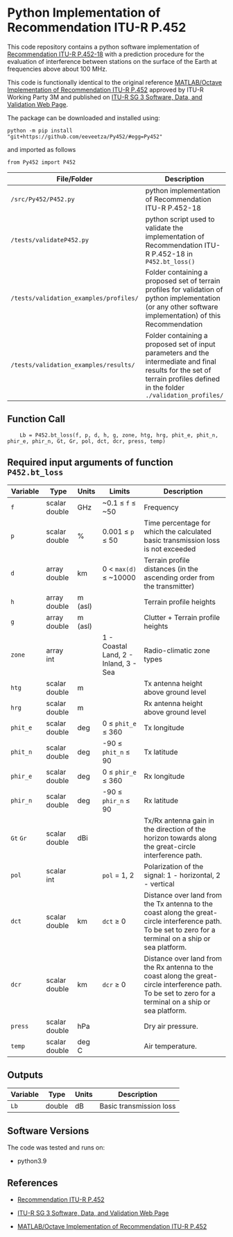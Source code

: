 # Python Implementation of Recommendation ITU-R P.452

<!--This is development code!-->

This code repository contains a python software implementation of [Recommendation ITU-R P.452-18](https://www.itu.int/rec/R-REC-P.452/en) with a prediction procedure for the evaluation of interference between stations on the surface of the Earth at frequencies above about 100 MHz.  

<!--This development version implements the clutter loss model along the path profile.

This is a development code and it is not necessarily in line with the original reference [MATLAB/Octave Implementation of Recommendation ITU-R P.452](https://github/eeveetza/p452) approved by ITU-R Working Party 3M and published on [ITU-R SG 3 Software, Data, and Validation Web Page](https://www.itu.int/en/ITU-R/study-groups/rsg3/Pages/iono-tropo-spheric.aspx).
-->
This code is functionally identical to the original reference [MATLAB/Octave Implementation of Recommendation ITU-R P.452](https://github/eeveetza/p452) approved by ITU-R Working Party 3M and published on [ITU-R SG 3 Software, Data, and Validation Web Page](https://www.itu.int/en/ITU-R/study-groups/rsg3/Pages/iono-tropo-spheric.aspx).

The package can be downloaded and installed using:
~~~
python -m pip install "git+https://github.com/eeveetza/Py452/#egg=Py452"   
~~~

and imported as follows
~~~
from Py452 import P452
~~~

| File/Folder               | Description                                                         |
|----------------------------|---------------------------------------------------------------------|
|`/src/Py452/P452.py`                | python implementation of Recommendation ITU-R P.452-18         |
|`/tests/validateP452.py`          | python script used to validate the implementation of Recommendation ITU-R P.452-18 in `P452.bt_loss()`             |
|`/tests/validation_examples/profiles/`    | Folder containing a proposed set of terrain profiles for validation of python implementation (or any other software implementation) of this Recommendation |
|`/tests/validation_examples/results/`	   | Folder containing a proposed set of input parameters and the intermediate and final results for the set of terrain profiles defined in the folder `./validation_profiles/` |


## Function Call

~~~ 
    Lb = P452.bt_loss(f, p, d, h, g, zone, htg, hrg, phit_e, phit_n, phir_e, phir_n, Gt, Gr, pol, dct, dcr, press, temp)
~~~


## Required input arguments of function `P452.bt_loss`

| Variable          | Type   | Units | Limits       | Description  |
|-------------------|--------|-------|--------------|--------------|
| `f`               | scalar double | GHz   | ~0.1 ≤ `f` ≤ ~50 | Frequency   |
| `p         `      | scalar double | %     | 0.001 ≤ `p` ≤ 50 | Time percentage for which the calculated basic transmission loss is not exceeded |
| `d`               | array double | km    |  0 < `max(d)` ≤ ~10000 | Terrain profile distances (in the ascending order from the transmitter)|
| `h`          | array double | m (asl)   |   | Terrain profile heights |
| `g`          | array double | m (asl)   |  | Clutter + Terrain profile heights   |
| `zone`           | array int    |       | 1 - Coastal Land, 2 - Inland, 3 - Sea             |  Radio-climatic zone types |
| `htg`           | scalar double    | m      |           |  Tx antenna height above ground level |
| `hrg`           | scalar double    | m      |          |  Rx antenna height above ground level |
| `phit_e`           | scalar double    | deg      |     0 ≤ `phit_e`  ≤ 360          |  Tx longitude |
| `phit_n`           | scalar double    | deg      |     -90 ≤ `phit_n`  ≤ 90          |  Tx latitude |
| `phir_e`           | scalar double    | deg      |     0 ≤ `phir_e`  ≤ 360          |  Rx longitude |
| `phir_n`           | scalar double    | deg      |     -90 ≤ `phir_n`  ≤ 90          |  Rx latitude |
| `Gt`  `Gr`           | scalar double  |   dBi    |           |  Tx/Rx antenna gain in the direction of the horizon towards along the great-circle interference path. |
| `pol`           | scalar int    |       |   `pol`  = 1, 2          |  Polarization of the signal: 1 - horizontal, 2 - vertical |
| `dct`           | scalar double    | km      |   `dct` ≥ 0          |  Distance over land from the Tx antenna to the coast along the great-circle interference path. To be set to zero for a terminal on a ship or sea platform.|
| `dcr`           | scalar double    | km      |   `dcr` ≥ 0          |  Distance over land from the Rx antenna to the coast along the great-circle interference path. To be set to zero for a terminal on a ship or sea platform.|
| `press`           | scalar double    | hPa      |             | Dry air pressure.|
| `temp`           | scalar double    | deg C      |             | Air temperature.|



 
## Outputs ##

| Variable   | Type   | Units | Description |
|------------|--------|-------|-------------|
| `Lb`    | double | dB    | Basic transmission loss |



## Software Versions
The code was tested and runs on:
* python3.9

## References

* [Recommendation ITU-R P.452](https://www.itu.int/rec/R-REC-P.452/en)

* [ITU-R SG 3 Software, Data, and Validation Web Page](https://www.itu.int/en/ITU-R/study-groups/rsg3/Pages/iono-tropo-spheric.aspx)

* [MATLAB/Octave Implementation of Recommendation ITU-R P.452](https://github/eeveetza/p452)

